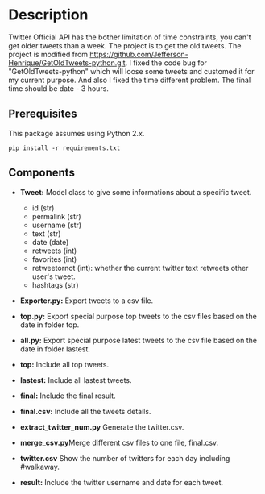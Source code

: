 # Description
Twitter Official API has the bother limitation of time constraints, you can't get older tweets than a week. The project is to get the old tweets. The project is modified from https://github.com/Jefferson-Henrique/GetOldTweets-python.git. I fixed the code bug for "GetOldTweets-python" which will loose some tweets and customed it for my current purpose. And also I fixed the time different problem. The final time should be date - 3 hours.

## Prerequisites
This package assumes using Python 2.x.
```
pip install -r requirements.txt
```

## Components
- **Tweet:** Model class to give some informations about a specific tweet.
  - id (str)
  - permalink (str)
  - username (str)
  - text (str)
  - date (date)
  - retweets (int)
  - favorites (int)
  - retweetornot (int): whether the current twitter text retweets other user's tweet.
  - hashtags (str)

- **Exporter.py:** Export tweets to a csv file.
- **top.py:** Export special purpose top tweets to the csv files based on the date in folder top.
- **all.py:** Export special purpose latest tweets to the csv file based on the date in folder lastest.
- **top:** Include all top tweets.
- **lastest:** Include all lastest tweets.
- **final:** Include the final result.
- **final.csv:** Include all the tweets details.
- **extract_twitter_num.py** Generate the twitter.csv.
- **merge_csv.py**Merge different csv files to one file, final.csv.
- **twitter.csv** Show the number of twitters for each day including #walkaway.
- **result:** Include the twitter username and date for each tweet. 
